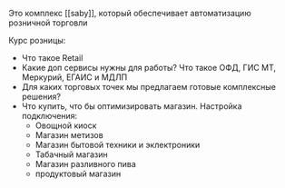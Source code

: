 Это комплекс [[saby]], который обеспечивает автоматизацию розничной торговли

Курс розницы:
- Что такое Retail
- Какие доп сервисы нужны для работы? Что такое ОФД, ГИС МТ, Меркурий, ЕГАИС и МДЛП
- Для каких торговых точек мы предлагаем готовые комплексные решения? 
- Что купить, что бы оптимизировать магазин. Настройка подключения:
	- Овощной киоск
	- Магазин метизов
	- Магазин бытовой техники и эклектроники
	- Табачный магазин
	- Магазин разливного пива
	- продуктовый магазин
